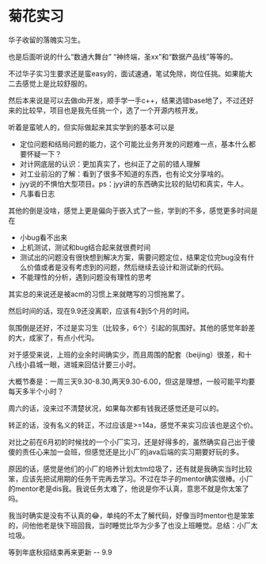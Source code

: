 # 菊花实习

华子收留的落魄实习生。

也是后面听说的什么“数通大舞台” “神终端，圣xx”和“数据产品线”等等的。

不过华子实习生要求还是蛮easy的，面试速通，笔试免除，岗位任挑。如果能大二去感觉上是比较舒服的。

然后本来说是可以去做db开发，顺手学一手c++，结果选错base地了，不过还好来的比较早，项目也是我先任挑一个，选了一个开源内核开发。

听着是蛮唬人的，但实际做起来其实学到的基本可以是

- 定位问题和结局问题的能力，这个可能比业务开发的问题难一点，基本什么都要怀疑一下？
- 对计网底层的认识：更加真实了，也纠正了之前的错人理解
- 对工业前沿的了解：看到了很多不知道的东西，也有论文分享啥的。
- jyy说的不惧怕大型项目。ps：jyy讲的东西确实比较的贴切和真实，牛人。
- 凡事看日志

其他的倒是没啥，感觉上更是偏向于嵌入式了一些，学到的不多，感觉更多时间是在

- 小bug看不出来
- 上机测试，测试和bug结合起来就很费时间
- 测试出的问题没有很快想到解决方案，需要问题定位，结果定位完bug没有什么价值或者是没有考虑到的问题，然后继续去设计和测试新的代码。
- 不能理性的分析，遇到问题没有理性的思考

其实总的来说还是被acm的习惯上来就瞎写的习惯拖累了。

然后时间的话，现在9.9还没离职，应该有4到5个月的时间。

氛围倒是还好，不过是实习生（比较多，6个）引起的氛围好。其他的感觉年龄差的大，成家了，有点小代沟。

对于感受来说，上班的业余时间确实少，而且周围的配套（beijing）很差，和十八线小县城一眼，进城来回估计要三小时。

大概节奏是：一周三天9.30-8.30,两天9.30-6.00，但这是理想，一般可能平均要每天多半个小时？

周六的话，没来过不清楚状况，如果每次都有钱我还感觉还是可以的。

转正的话，没有名义的转正，不过应该是>=14a，感觉不来实习应该也是这个价。

对比之前在6月初的时候找的一个小厂实习，还是好得多的，虽然确实自己出于傻傻的责任心来加一会班，但感觉还是比小厂的java后端的实习期要好玩的多。

原因的话，感觉是他们的小厂的培养计划太tm垃圾了，还有就是我确实当时比较笨，应该先把试用期的任务干完再去学习。不过在华子的mentor确实很棒。小厂的mentor老是dis我。我说任务太难了，他说是你不认真，意思不就是你太笨了吗。

我当时确实是没有不认真的😂，单纯的不太了解代码，好像当时mentor也是笨笨的，问他他老是快下班回我，当时睡觉比华为少多了也没上班睡觉。总结：小厂太垃圾。

等到年底秋招结束再来更新 -- 9.9

